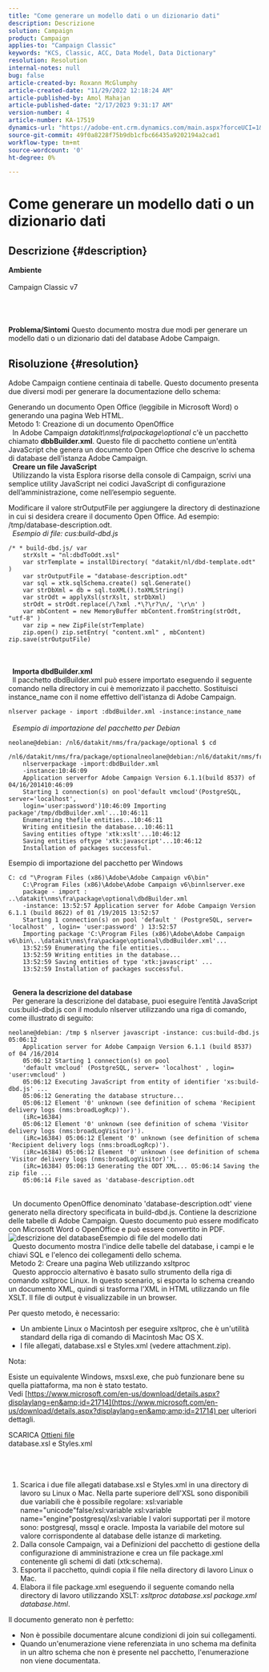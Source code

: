 ```yaml
---
title: "Come generare un modello dati o un dizionario dati"
description: Descrizione
solution: Campaign
product: Campaign
applies-to: "Campaign Classic"
keywords: "KCS, Classic, ACC, Data Model, Data Dictionary"
resolution: Resolution
internal-notes: null
bug: false
article-created-by: Roxann McGlumphy
article-created-date: "11/29/2022 12:18:24 AM"
article-published-by: Amol Mahajan
article-published-date: "2/17/2023 9:31:17 AM"
version-number: 4
article-number: KA-17519
dynamics-url: "https://adobe-ent.crm.dynamics.com/main.aspx?forceUCI=1&pagetype=entityrecord&etn=knowledgearticle&id=d691fa51-7b6f-ed11-9561-6045bd006079"
source-git-commit: 49f0a8228f75b9db1cfbc66435a9202194a2cad1
workflow-type: tm+mt
source-wordcount: '0'
ht-degree: 0%

---
```


# Come generare un modello dati o un dizionario dati

## Descrizione {#description}

<b>Ambiente</b><br><br>Campaign Classic v7<br><br> <br><br><br><b>Problema/Sintomi</b>
Questo documento mostra due modi per generare un modello dati o un dizionario dati del database Adobe Campaign.


## Risoluzione {#resolution}


Adobe Campaign contiene centinaia di tabelle. Questo documento presenta due diversi modi per generare la documentazione dello schema:

Generando un documento Open Office (leggibile in Microsoft Word) o generando una pagina Web HTML.
<br>Metodo 1: Creazione di un documento OpenOffice<br> 
In Adobe Campaign *datakit\nms\fra\package\optional* c&#39;è un pacchetto chiamato <b>dbbBuilder.xml</b>. Questo file di pacchetto contiene un&#39;entità JavaScript che genera un documento Open Office che descrive lo schema di database dell&#39;istanza Adobe Campaign.
<br> 
<b>Creare un file JavaScript</b>
<br> 
Utilizzando la vista Esplora risorse della console di Campaign, scrivi una semplice utility JavaScript nei codici JavaScript di configurazione dell’amministrazione, come nell’esempio seguente.

Modificare il valore strOutputFile per aggiungere la directory di destinazione in cui si desidera creare il documento Open Office. Ad esempio: /tmp/database-description.odt.
<br> 
*Esempio di file: cus:build-dbd.js*


```
/* * build-dbd.js/ var 
    strXslt = "nl:dbdToOdt.xsl" 
    var strTemplate = installDirectory( "datakit/nl/dbd-template.odt" ) 
    var strOutputFile = "database-description.odt" 
    var sql = xtk.sqlSchema.create() sql.Generate() 
    var strDbXml = db = sql.toXML().toXMLString() 
    var strOdt = applyXsl(strXslt, strDbXml) 
    strOdt = strOdt.replace(/\?xml .*\?\r?\n/, '\r\n' ) 
    var mbContent = new MemoryBuffer mbContent.fromString(strOdt, "utf-8" ) 
    var zip = new ZipFile(strTemplate) 
    zip.open() zip.setEntry( "content.xml" , mbContent) zip.save(strOutputFile)
```

<br> <br> 
<b>Importa dbdBuilder.xml</b>
<br> 
Il pacchetto dbdBuilder.xml può essere importato eseguendo il seguente comando nella directory in cui è memorizzato il pacchetto. Sostituisci instance_name con il nome effettivo dell&#39;istanza di Adobe Campaign.

`nlserver package - import :dbdBuilder.xml -instance:instance_name`
<br><br> 
*Esempio di importazione del pacchetto per Debian*


```
neolane@debian: /nl6/datakit/nms/fra/package/optional $ cd 
    /nl6/datakit/nms/fra/package/optionalneolane@debian:/nl6/datakit/nms/fra/package/optional$ 
    nlserverpackage -import:dbdBuilder.xml 
    -instance:10:46:09 
    Application serverfor Adobe Campaign Version 6.1.1(build 8537) of 04/16/201410:46:09 
    Starting 1 connection(s) on pool'default vmcloud'(PostgreSQL, server='localhost', 
    login='user:password')10:46:09 Importing package'/tmp/dbdBuilder.xml'...10:46:11 
    Enumerating thefile entities...10:46:11 
    Writing entitiesin the database...10:46:11 
    Saving entities oftype 'xtk:xslt'...10:46:12 
    Saving entities oftype 'xtk:javascript'...10:46:12 
    Installation of packages successful.
```


Esempio di importazione del pacchetto per Windows


```
C: cd "\Program Files (x86)\Adobe\Adobe Campaign v6\bin" 
    C:\Program Files (x86)\Adobe\Adobe Campaign v6\binnlserver.exe 
    package - import : ..\datakit\nms\fra\package\optional\dbdBuilder.xml 
    -instance: 13:52:57 Application server for Adobe Campaign Version 6.1.1 (build 8622) of 01 /19/2015 13:52:57 
    Starting 1 connection(s) on pool 'default ' (PostgreSQL, server= 'localhost' , login= 'user:password' ) 13:52:57
    Importing package 'C:\Program Files (x86)\Adobe\Adobe Campaign v6\bin\..\datakit\nms\fra\package\optional\dbdBuilder.xml'... 
    13:52:59 Enumerating the file entities... 
    13:52:59 Writing entities in the database... 
    13:52:59 Saving entities of type 'xtk:javascript' ... 
    13:52:59 Installation of packages successful.
```

<br> 
<b>Genera la descrizione del database</b>
<br> 
Per generare la descrizione del database, puoi eseguire l’entità JavaScript cus:build-dbd.js con il modulo nlserver utilizzando una riga di comando, come illustrato di seguito:


```
neolane@debian: /tmp $ nlserver javascript -instance: cus:build-dbd.js 05:06:12 
    Application server for Adobe Campaign Version 6.1.1 (build 8537) of 04 /16/2014 
    05:06:12 Starting 1 connection(s) on pool 
    'default vmcloud' (PostgreSQL, server= 'localhost' , login= 'user:vmcloud' ) 
    05:06:12 Executing JavaScript from entity of identifier 'xs:build-dbd.js' ... 
    05:06:12 Generating the database structure... 
    05:06:12 Element '0' unknown (see definition of schema 'Recipient delivery logs (nms:broadLogRcp)'). 
    (iRc=16384) 
    05:06:12 Element '0' unknown (see definition of schema 'Visitor delivery logs (nms:broadLogVisitor)'). 
    (iRc=16384) 05:06:12 Element '0' unknown (see definition of schema 'Recipient delivery logs (nms:broadLogRcp)'). 
    (iRc=16384) 05:06:12 Element '0' unknown (see definition of schema 'Visitor delivery logs (nms:broadLogVisitor)'). 
    (iRc=16384) 05:06:13 Generating the ODT XML... 05:06:14 Saving the zip file ... 
    05:06:14 File saved as 'database-description.odt
```

<br> 
Un documento OpenOffice denominato &#39;database-description.odt&#39; viene generato nella directory specificata in build-dbd.js. Contiene la descrizione delle tabelle di Adobe Campaign. Questo documento può essere modificato con Microsoft Word o OpenOffice e può essere convertito in PDF.
![descrizione del database](https://helpx.adobe.com/content/dam/help/en/campaign/kb/generate-data-model/jcr%3acontent/main-pars/image/database-description.gif "descrizione del database")Esempio di file del modello dati<br> 
Questo documento mostra l&#39;indice delle tabelle del database, i campi e le chiavi SQL e l&#39;elenco dei collegamenti dello schema.
<br> Metodo 2: Creare una pagina Web utilizzando xsltproc<br> 
Questo approccio alternativo è basato sullo strumento della riga di comando xsltproc Linux. In questo scenario, si esporta lo schema creando un documento XML, quindi si trasforma l&#39;XML in HTML utilizzando un file XSLT. Il file di output è visualizzabile in un browser.

Per questo metodo, è necessario:

- Un ambiente Linux o Macintosh per eseguire xsltproc, che è un&#39;utilità standard della riga di comando di Macintosh Mac OS X.
- I file allegati, database.xsl e Styles.xml (vedere attachment.zip).


Nota:

Esiste un equivalente Windows, msxsl.exe, che può funzionare bene su quella piattaforma, ma non è stato testato. Vedi [https://www.microsoft.com/en-us/download/details.aspx?displaylang=en&amp;id=21714](https://www.microsoft.com/en-us/download/details.aspx?displaylang=en&amp;amp;id=21714) per ulteriori dettagli.



SCARICA
[Ottieni file](https://helpx.adobe.com/content/dam/help/en/campaign/kb/generate-data-model/jcr:content/main-pars/download_123504941/attachments.zip "attachments.zip") <br>database.xsl e Styles.xml<br> <br> <br> 
1. Scarica i due file allegati database.xsl e Styles.xml in una directory di lavoro su Linux o Mac. Nella parte superiore dell&#39;XSL sono disponibili due variabili che è possibile regolare: xsl:variable name=&quot;unicode&quot;false/xsl:variable xsl:variable name=&quot;engine&quot;postgresql/xsl:variable I valori supportati per il motore sono: postgresql, mssql e oracle. Imposta la variabile del motore sul valore corrispondente al database delle istanze di marketing.
2. Dalla console Campaign, vai a Definizioni del pacchetto di gestione della configurazione di amministrazione e crea un file package.xml contenente gli schemi di dati (xtk:schema).
3. Esporta il pacchetto, quindi copia il file nella directory di lavoro Linux o Mac.
4. Elabora il file package.xml eseguendo il seguente comando nella directory di lavoro utilizzando XSLT: *xsltproc database.xsl package.xml database.html*.


Il documento generato non è perfetto:

- Non è possibile documentare alcune condizioni di join sui collegamenti.
- Quando un&#39;enumerazione viene referenziata in uno schema ma definita in un altro schema che non è presente nel pacchetto, l&#39;enumerazione non viene documentata.

